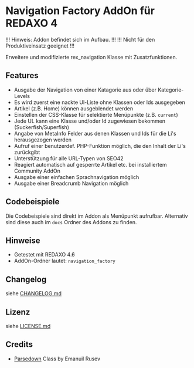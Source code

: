 Navigation Factory AddOn für REDAXO 4
=====================================

!!! Hinweis: Addon befindet sich im Aufbau. !!!
!!! Nicht für den Produktiveinsatz geeignet !!!

Erweitere und modifizierte rex_navigation Klasse mit Zusatzfunktionen.

Features
--------

* Ausgabe der Navigation von einer Katagorie aus oder über Kategorie-Levels
* Es wird zuerst eine nackte Ul-Liste ohne Klassen oder Ids ausgegeben
* Artikel (z.B. Home) können ausgeblendet werden
* Einstellen der CSS-Klasse für selektierte Menüpunkte (z.B. `current`)
* Jede UL kann eine Klasse und/oder Id zugewiesen bekommen (Suckerfish/Superfish)
* Angabe von MetaInfo Felder aus denen Klassen und Ids für die Li's herausgezogen werden
* Aufruf einer benutzerdef. PHP-Funktion möglich, die den Inhalt der Li's zurückgibt
* Unterstützung für alle URL-Typen von SEO42
* Reagiert automatisch auf gesperrte Artikel etc. bei installiertem Community AddOn
* Ausgabe einer einfachen Sprachnavigation möglich
* Ausgabe einer Breadcrumb Navigation möglich

Codebeispiele
-------------

Die Codebeispiele sind direkt im Addon als Menüpunkt aufrufbar. Alternativ sind diese auch im `docs` Ordner des Addons zu finden.

Hinweise
--------

* Getestet mit REDAXO 4.6
* AddOn-Ordner lautet: `navigation_factory`

Changelog
---------

siehe [CHANGELOG.md](CHANGELOG.md)

Lizenz
------

siehe [LICENSE.md](LICENSE.md)

Credits
-------

* [Parsedown](http://parsedown.org/) Class by Emanuil Rusev

